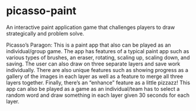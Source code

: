 # picasso-paint
An interactive paint application game that challenges players to draw strategically and problem solve. 

Picasso’s Paragon: This is a paint app that also can be played as an individual/group game. The app has features of a typical paint app such as various types of brushes, an eraser, rotating, scaling up, scaling down, and saving. 
The user can also draw on three separate layers and save work individually. There are also unique features such as showing progress as a gallery of the images in each layer as well as a feature to merge all three layers together. 
Finally, there’s an “enhance” feature as a little pizzazz! This app can also be played as a game as an individual/team has to select a random word and draw something in each layer given 30 seconds for each layer. 
